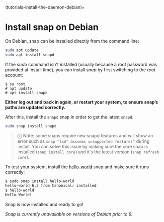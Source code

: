 (tutorials-install-the-daemon-debian)=
# Install snap on Debian

On Debian, snap can be installed directly from the command line:

```bash
sudo apt update
sudo apt install snapd
```
If the *sudo* command isn't installed (usually because a root password was provided at install time), you can install *snap* by first switching to the *root* account:

```no-highlight
$ su root
# apt update
# apt install snapd
```

**Either log out and back in again, or restart your system, to ensure snap’s paths are updated correctly.**

After this, install the `snapd` snap in order to get the latest `snapd`.

```bash
sudo snap install snapd
```

> ⓘ  Note: some snaps require new snapd features and will show an error such as `snap "lxd" assumes unsupported features"` during install. You can solve this issue by making sure the core snap is installed (`snap install core`) and it's the latest version (`snap refresh core`).

To test your system, install the [hello-world](https://snapcraft.io/hello-world) snap and make sure it runs correctly:

```bash
$ sudo snap install hello-world
hello-world 6.3 from Canonical✓ installed
$ hello-world
Hello World!
```

Snap is now installed and ready to go!

_Snap is currently unavailable on versions of Debian prior to 9._
